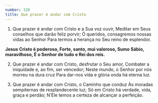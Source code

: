 ```yaml
---
number: 320
title: Que prazer é andar com Cristo
---
```


1. Que prazer é andar com Cristo e a Sua voz ouvir,
  Meditar em Seus conselhos que darão feliz porvir;
  Ó queridos, consagremos nossas vidas ao Senhor
  Para termos a herança no Seu reino de esplendor.

  __Jesus Cristo é poderoso,
  Forte, santo, mui valoroso,
  Sumo Sábio, maravilhoso,
  É o Senhor de tudo e Rei dos reis.__

2. Que prazer é andar com Cristo, desfrutar o Seu amor,
  Combater a iniquidade e, ao fim, ser vencedor;
  Neste mundo, o Senhor por nós morreu na dura cruz
  Para dar-nos vida e glória onda há eterna luz.

3. Que prazer é andar com Cristo, o Caminho que conduz
  Às moradas sempiternas de resplandecente luz;
  Só em Cristo há verdade, vida, graça e perdão;
  N’Ele temos a certeza de alcançar a perfeição.
